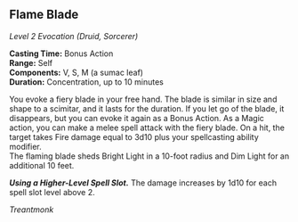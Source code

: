 ## Flame Blade
*Level 2 Evocation (Druid, Sorcerer)*

**Casting Time:** Bonus Action  
**Range:** Self  
**Components:** V, S, M (a sumac leaf)  
**Duration:** Concentration, up to 10 minutes

You evoke a fiery blade in your free hand. The blade is similar in size and shape to a scimitar, and it lasts for the duration. If you let go of the blade, it disappears, but you can evoke it again as a Bonus Action. As a Magic action, you can make a melee spell attack with the fiery blade. On a hit, the target takes Fire damage equal to 3d10 plus your spellcasting ability modifier.  
The flaming blade sheds Bright Light in a 10-foot radius and Dim Light for an additional 10 feet.

***Using a Higher-Level Spell Slot.*** The damage increases by 1d10 for each spell slot level above 2.

*Treantmonk*